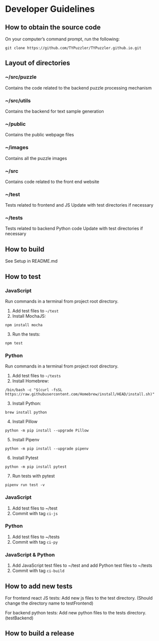 # Developer Guidelines

## How to obtain the source code

On your computer’s command prompt, run the following:
```
git clone https://github.com/TYPuzzler/TYPuzzler.github.io.git
```

## Layout of directories
### \~/src/puzzle
Contains the code related to the backend puzzle processing mechanism

### \~/src/utils
Contains the backend for text sample generation

### \~/public
Contains the public webpage files

### \~/images
Contains all the puzzle images

### \~/src
Contains code related to the front end website

### \~/test
Tests related to frontend and JS
Update with test directories if necessary

### \~/tests
Tests related to backend Python code
Update with test directories if necessary

## How to build
See Setup in README.md

## How to test
### JavaScript
Run commands in a terminal from project root directory.
1. Add test files to `~/test`
2. Install MochaJS:
```
npm install mocha
```
3. Run the tests:
```
npm test
```
### Python
Run commands in a terminal from project root directory.
1. Add test files to `~/tests`
2. Install Homebrew:
```
/bin/bash -c "$(curl -fsSL https://raw.githubusercontent.com/Homebrew/install/HEAD/install.sh)"
```
3. Install Python:
```
brew install python
```
4. Install Pillow
```
python -m pip install --upgrade Pillow
```
5. Install Pipenv
```
python -m pip install --upgrade pipenv
```
6. Install Pytest
```
python -m pip install pytest
```
7. Run tests with pytest
```
pipenv run test -v
```
### JavaScript
1. Add test files to ~/test
2. Commit with tag `ci-js`
### Python
1. Add test files to ~/tests
2. Commit with tag `ci-py`
### JavaScript & Python
1. Add JavaScript test files to ~/test and add Python test files to ~/tests
2. Commit with tag `ci-build`

## How to add new tests

For frontend react JS tests:
Add new js files to the test directory. (Should change the directory name to testFrontend)

For backend python tests:
Add new python files to the tests directory. (testBackend)

## How to build a release
